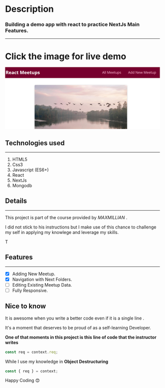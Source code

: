# Description

### Building a demo app with react to practice NextJs Main Features.

---

# Click the image for live demo

[<img src="/public/meetups.png">](/public/meetups.png)

## Technologies used

---

1. HTML5
2. Css3
3. Javascript (ES6+)
4. React
5. NextJs
6. Mongodb

## Details

---

This project is part of the course provided by _MAXMILLIAN_ .

I did not stick to his instructions but I make use of this chance to challenge my self in applying my knowlege and leverage my skills.

T

## Features

---

- [x] Adding New Meetup.
- [x] Navigation with Next Folders.
- [ ] Editing Existing Meetup Data.
- [ ] Fully Responsive.

## Nice to know

It is awesome when you write a better code even if it is a single line .

It's a moment that deserves to be proud of as a self-learning Developer.

**One of that moments in this project is this line of code that the instructor writes**

```javascript
const req = context.req;
```

While I use my knowledge in **Object Destructuring**

```javascript
const { req } = context;
```

Happy Coding 😍
